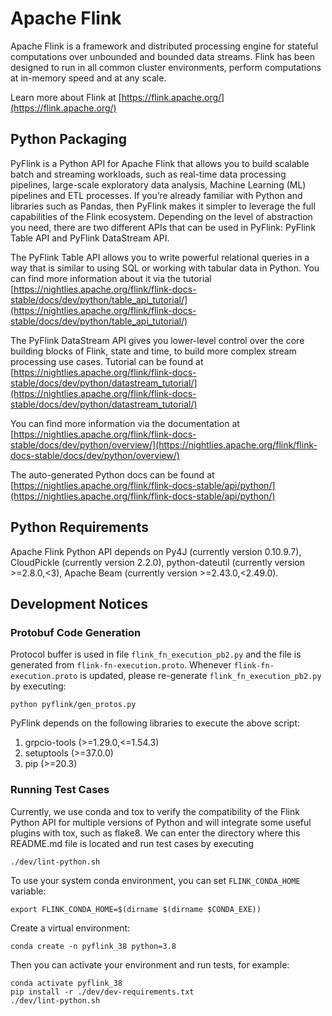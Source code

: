 # Apache Flink

Apache Flink is a framework and distributed processing engine for stateful computations over unbounded and bounded data streams. Flink has been designed to run in all common cluster environments, perform computations at in-memory speed and at any scale.

Learn more about Flink at [https://flink.apache.org/](https://flink.apache.org/)

## Python Packaging

PyFlink is a Python API for Apache Flink that allows you to build scalable batch and streaming workloads,
such as real-time data processing pipelines, large-scale exploratory data analysis, Machine Learning (ML)
pipelines and ETL processes. If you’re already familiar with Python and libraries such as Pandas,
then PyFlink makes it simpler to leverage the full capabilities of the Flink ecosystem.
Depending on the level of abstraction you need, there are two different APIs that can be used in PyFlink: PyFlink Table API and PyFlink DataStream API.

The PyFlink Table API allows you to write powerful relational queries in a way that is similar to
using SQL or working with tabular data in Python. You can find more information about it via the tutorial
[https://nightlies.apache.org/flink/flink-docs-stable/docs/dev/python/table_api_tutorial/](https://nightlies.apache.org/flink/flink-docs-stable/docs/dev/python/table_api_tutorial/)

The PyFlink DataStream API gives you lower-level control over the core building blocks of Flink,
state and time, to build more complex stream processing use cases.
Tutorial can be found at [https://nightlies.apache.org/flink/flink-docs-stable/docs/dev/python/datastream_tutorial/](https://nightlies.apache.org/flink/flink-docs-stable/docs/dev/python/datastream_tutorial/)

You can find more information via the documentation at [https://nightlies.apache.org/flink/flink-docs-stable/docs/dev/python/overview/](https://nightlies.apache.org/flink/flink-docs-stable/docs/dev/python/overview/)

The auto-generated Python docs can be found at [https://nightlies.apache.org/flink/flink-docs-stable/api/python/](https://nightlies.apache.org/flink/flink-docs-stable/api/python/)

## Python Requirements

Apache Flink Python API depends on Py4J (currently version 0.10.9.7), CloudPickle (currently version 2.2.0), python-dateutil (currently version >=2.8.0,<3), Apache Beam (currently version >=2.43.0,<2.49.0).

## Development Notices

### Protobuf Code Generation

Protocol buffer is used in file `flink_fn_execution_pb2.py` and the file is generated from `flink-fn-execution.proto`. Whenever `flink-fn-execution.proto` is updated, please re-generate `flink_fn_execution_pb2.py` by executing:

```
python pyflink/gen_protos.py
```

PyFlink depends on the following libraries to execute the above script:
1. grpcio-tools (>=1.29.0,<=1.54.3)
2. setuptools (>=37.0.0)
3. pip (>=20.3)

### Running Test Cases 

Currently, we use conda and tox to verify the compatibility of the Flink Python API for multiple versions of Python and will integrate some useful plugins with tox, such as flake8.
We can enter the directory where this README.md file is located and run test cases by executing

```
./dev/lint-python.sh
```

To use your system conda environment, you can set `FLINK_CONDA_HOME` variable:

```shell
export FLINK_CONDA_HOME=$(dirname $(dirname $CONDA_EXE))
```

Create a virtual environment:
```shell
conda create -n pyflink_38 python=3.8
```

Then you can activate your environment and run tests, for example:

```shell
conda activate pyflink_38
pip install -r ./dev/dev-requirements.txt
./dev/lint-python.sh
```
